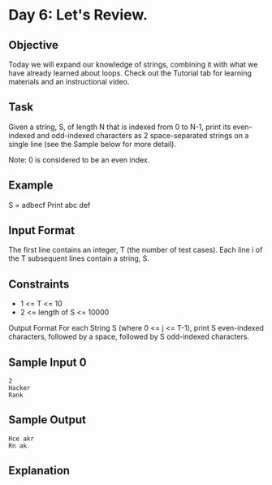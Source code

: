 # Day 6: Let's Review.

## Objective
Today we will expand our knowledge of strings, combining it with what we have already learned about loops. Check out the Tutorial tab for learning materials and an instructional video. 

## Task 
Given a string, S, of length N that is indexed from 0 to N-1, print its even-indexed and odd-indexed characters as 2 space-separated strings on a single line (see the Sample below for more detail).

Note:
0 is considered to be an even index.

## Example
S = adbecf
Print abc def

## Input Format
The first line contains an integer, T (the number of test cases).
Each line i of the T subsequent lines contain a string, S. 

## Constraints
* 1 <= T <= 10
* 2 <= length of S <= 10000

Output Format
For each String S (where 0 <= j <= T-1), print S even-indexed characters, followed by a space, followed by S odd-indexed characters. 

## Sample Input 0
> 
```Csharp
2
Hacker
Rank
```

## Sample Output
> 
```Csharp
Hce akr
Rn ak
```

## Explanation
